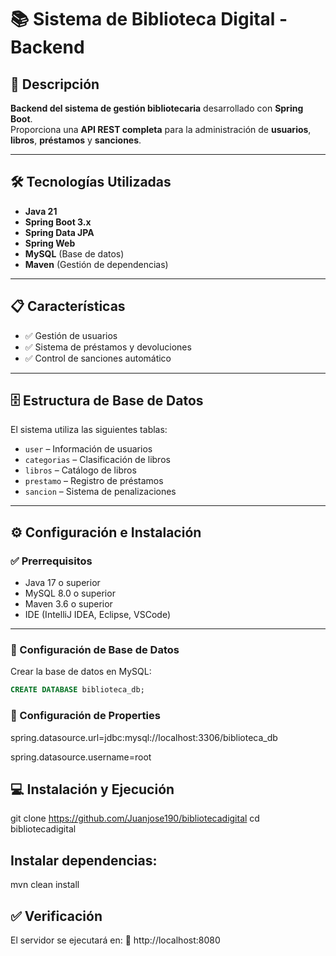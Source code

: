 # 📚 Sistema de Biblioteca Digital - Backend

## 🚀 Descripción

**Backend del sistema de gestión bibliotecaria** desarrollado con **Spring Boot**.  
Proporciona una **API REST completa** para la administración de **usuarios**, **libros**, **préstamos** y **sanciones**.

---

## 🛠️ Tecnologías Utilizadas

- **Java 21**
- **Spring Boot 3.x**
- **Spring Data JPA**
- **Spring Web**
- **MySQL** (Base de datos)
- **Maven** (Gestión de dependencias)

---

## 📋 Características

- ✅ Gestión de usuarios  
- ✅ Sistema de préstamos y devoluciones  
- ✅ Control de sanciones automático  

---

## 🗄️ Estructura de Base de Datos

El sistema utiliza las siguientes tablas:

- `user` – Información de usuarios  
- `categorias` – Clasificación de libros  
- `libros` – Catálogo de libros  
- `prestamo` – Registro de préstamos  
- `sancion` – Sistema de penalizaciones  

---

## ⚙️ Configuración e Instalación

### ✅ Prerrequisitos

- Java 17 o superior  
- MySQL 8.0 o superior  
- Maven 3.6 o superior  
- IDE (IntelliJ IDEA, Eclipse, VSCode)

---

### 🧱 Configuración de Base de Datos

Crear la base de datos en MySQL:

```sql
CREATE DATABASE biblioteca_db;
```


### 🧱 Configuración de Properties

spring.datasource.url=jdbc:mysql://localhost:3306/biblioteca_db

spring.datasource.username=root



## 💻 Instalación y Ejecución
git clone https://github.com/Juanjose190/bibliotecadigital
cd bibliotecadigital


## Instalar dependencias:
mvn clean install



## ✅ Verificación
El servidor se ejecutará en:
📍 http://localhost:8080

